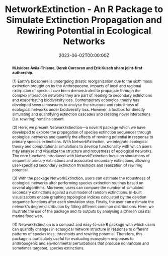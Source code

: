 ---
title: NetworkExtinction - An R Package to Simulate Extinction Propagation and Rewiring Potential in Ecological Networks
abstract:  |
    **M.Isidora Ávila-Thieme, Derek Corcoran and Erik Kusch share joint-first authorship.**
    
    (1) Earth's biosphere is undergoing drastic reorganization due to the sixth mass extinction brought on by the Anthropocene. Impacts of local and regional extirpation of species have been demonstrated to propagate through the complex interaction networks they are part of, leading to secondary extinctions and exacerbating biodiversity loss. Contemporary ecological theory has developed several measures to analyse the structure and robustness of ecological networks under biodiversity loss. However, a toolbox for directly simulating and quantifying extinction cascades and creating novel interactions (i.e. rewiring) remains absent. 
    
    (2) Here, we present NetworkExtinction—a novel R package which we have developed to explore the propagation of species extinction sequences through ecological networks and quantify the effects of rewiring potential in response to primary species extinctions. With NetworkExtinction, we integrate ecological theory and computational simulations to develop functionality with which users may analyse and visualize the structure and robustness of ecological networks. The core functions introduced with NetworkExtinction focus on simulations of sequential primary extinctions and associated secondary extinctions, allowing user-specified secondary extinction thresholds and realization of rewiring potential.  
    
    (3) With the package NetworkExtinction, users can estimate the robustness of ecological networks after performing species extinction routines based on several algorithms. Moreover, users can compare the number of simulated secondary extinctions against a null model of random extinctions. In-built visualizations enable graphing topological indices calculated by the deletion sequence functions after each simulation step. Finally, the user can estimate the network's degree distribution by fitting different common distributions. Here, we illustrate the use of the package and its outputs by analysing a Chilean coastal marine food web.  
    
    (4) NetworkExtinction is a compact and easy-to-use R package with which users can quantify changes in ecological network structure in response to different patterns of species loss, thresholds and rewiring potential. Therefore, this package is particularly useful for evaluating ecosystem responses to anthropogenic and environmental perturbations that produce nonrandom and sometimes targeted, species extinctions.
authors:
- M.Isidora Ávila-Thieme
- Erik Kusch
- Derek Corcoran
- Simón P. Castillo
- Fernanda S. Valdovinos
- Sergio A. Navarrete
- Pablo A. Marquet
date: "2023-06-02T00:00:00Z"
doi: ""
featured: false
projects:
- phd-packages
publication: "Methods in Ecology and Evolution"
# publication_short: ""
publication_types: # 1 = conference paper, 2 = journal article, 3 = preprint, 4 = conference paper, 5 = book, 6 = Book section, 7 = Thesis, 8 = patent
- "2"
# publishDate: ""
tags:
- network topology
- disturbance
- robustness
- extinction thresholds
- food webs
- mutualistic networks
- network science
# url_code: https://github.com/ErikKusch/Vegetation-Memory
# url_dataset: ''
url_pdf: https://doi.org/10.1111/2041-210X.14126
# url_poster: /media/poster/2020_ISEC/Poster - Global Dryland Vegetation Memory.pdf
# url_project: ""
# url_slides: ""
# url_source: '#'
# url_video: '#'
summary: R package for exploration of extinction and rewiring processes in ecological networks.
---